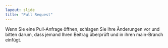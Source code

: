 ```yaml
---
layout: slide
title: "Pull Request"
---
```


Wenn Sie eine Pull-Anfrage öffnen, schlagen Sie Ihre Änderungen vor und bitten darum, dass jemand Ihren Beitrag überprüft und in ihren main-Branch einfügt.
